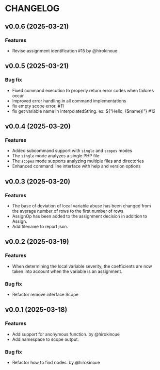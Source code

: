 # CHANGELOG

## v0.0.6 (2025-03-21)

### Features

 * Revise assignment identification #15 by @hirokinoue

## v0.0.5 (2025-03-21)

### Bug fix

 * Fixed command execution to properly return error codes when failures occur
 * Improved error handling in all command implementations
 * fix empty scope error. #11
 * fix get variable name in InterpolatedString. ex: ${"Hello, {$name}!"} #12

## v0.0.4 (2025-03-20)

### Features

 * Added subcommand support with `single` and `scopes` modes
 * The `single` mode analyzes a single PHP file
 * The `scopes` mode supports analyzing multiple files and directories
 * Enhanced command line interface with help and version options

## v0.0.3 (2025-03-20)

### Features

 * The base of deviation of local variable abuse has been changed from the average number of rows to the first number of rows.
 * AssignOp has been added to the assignment decision in addition to Assign.
 * Add filename to report json.

## v0.0.2 (2025-03-19)

### Features

 * When determining the local variable severity, the coefficients are now taken into account when the variable is an assignment.

### Bug fix

 * Refactor remove interface Scope

## v0.0.1 (2025-03-18)

### Features

 * Add support for anonymous function. by @hirokinoue
 * Add namespace to scope output.

### Bug fix

 * Refactor how to find nodes. by @hirokinoue

